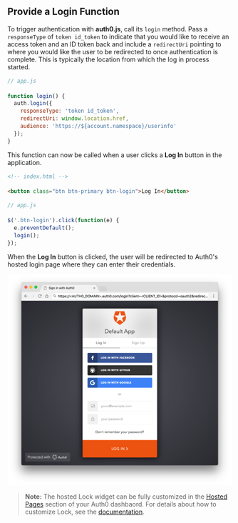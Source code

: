 ## Provide a Login Function

To trigger authentication with **auth0.js**, call its `login` method. Pass a `responseType` of `token id_token` to indicate that you would like to receive an access token and an ID token back and include a `redirectUri` pointing to where you would like the user to be redirected to once authentication is complete. This is typically the location from which the log in process started. 

```js
// app.js

function login() {
  auth.login({
    responseType: 'token id_token',
    redirectUri: window.location.href,
    audience: 'https://${account.namespace}/userinfo'
  });
}
```

This function can now be called when a user clicks a **Log In** button in the application.

```html
<!-- index.html -->

<button class="btn btn-primary btn-login">Log In</button>
```

```js
// app.js

$('.btn-login').click(function(e) {
  e.preventDefault();
  login();
});
```

When the **Log In** button is clicked, the user will be redirected to Auth0's hosted login page where they can enter their credentials.

![hosted lock](/media/articles/jquery/hosted-lock.png)

> **Note:** The hosted Lock widget can be fully customized in the [Hosted Pages](${manage_url}/#/login_page) section of your Auth0 dashbaord. For details about how to customize Lock, see the [documentation](/lock).

